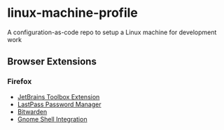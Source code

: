 # linux-machine-profile
A configuration-as-code repo to setup a Linux machine for development work 


## Browser Extensions

### Firefox
- [JetBrains Toolbox Extension](https://addons.mozilla.org/en-US/firefox/addon/jetbrains-toolbox/)
- [LastPass Password Manager](https://addons.mozilla.org/en-US/firefox/addon/lastpass-password-manager/)
- [Bitwarden](https://addons.mozilla.org/en-US/firefox/addon/bitwarden-password-manager/)
- [Gnome Shell Integration](https://addons.mozilla.org/en-US/firefox/addon/gnome-shell-integration/)

